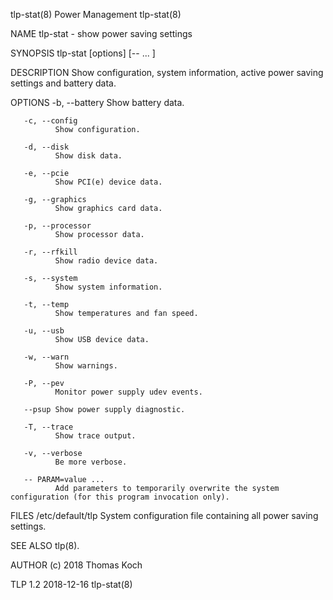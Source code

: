 tlp-stat(8)                                                      Power Management                                                      tlp-stat(8)

NAME
       tlp-stat - show power saving settings

SYNOPSIS
       tlp-stat [options] [-- <config> ... ]

DESCRIPTION
       Show configuration, system information, active power saving settings and battery data.

OPTIONS
       -b, --battery
              Show battery data.

       -c, --config
              Show configuration.

       -d, --disk
              Show disk data.

       -e, --pcie
              Show PCI(e) device data.

       -g, --graphics
              Show graphics card data.

       -p, --processor
              Show processor data.

       -r, --rfkill
              Show radio device data.

       -s, --system
              Show system information.

       -t, --temp
              Show temperatures and fan speed.

       -u, --usb
              Show USB device data.

       -w, --warn
              Show warnings.

       -P, --pev
              Monitor power supply udev events.

       --psup Show power supply diagnostic.

       -T, --trace
              Show trace output.

       -v, --verbose
              Be more verbose.

       -- PARAM=value ...
              Add parameters to temporarily overwrite the system configuration (for this program invocation only).

FILES
       /etc/default/tlp
              System configuration file containing all power saving settings.

SEE ALSO
       tlp(8).

AUTHOR
       (c) 2018 Thomas Koch <linrunner at gmx.net>

TLP 1.2                                                             2018-12-16                                                         tlp-stat(8)
